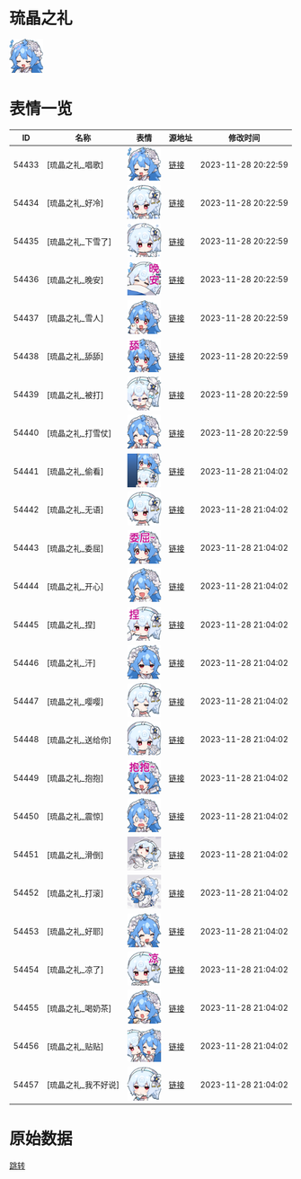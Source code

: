 # 琉晶之礼

<img src="./cover.png" height="60" alt="cover" />

# 表情一览

|ID|名称|表情|源地址|修改时间|
|----|----|----|----|----|
|54433|[琉晶之礼_唱歌]|<img src="./pic/054433_%5B琉晶之礼_唱歌%5D.png" height="60" alt="唱歌"/>|[链接](https://i0.hdslb.com/bfs/emote/c58f954930cc73dc4a4799822be29567e451cff2.png)|2023-11-28 20:22:59|
|54434|[琉晶之礼_好冷]|<img src="./pic/054434_%5B琉晶之礼_好冷%5D.png" height="60" alt="好冷"/>|[链接](https://i0.hdslb.com/bfs/emote/4df83ef0e7762edbb05156b76539cdaa5976975a.png)|2023-11-28 20:22:59|
|54435|[琉晶之礼_下雪了]|<img src="./pic/054435_%5B琉晶之礼_下雪了%5D.png" height="60" alt="下雪了"/>|[链接](https://i0.hdslb.com/bfs/emote/a5293ca14276dcd046acc03df736eb3120260a7a.png)|2023-11-28 20:22:59|
|54436|[琉晶之礼_晚安]|<img src="./pic/054436_%5B琉晶之礼_晚安%5D.png" height="60" alt="晚安"/>|[链接](https://i0.hdslb.com/bfs/emote/197d837f908ed29c9fd4ad5950969adbbeeeea5c.png)|2023-11-28 20:22:59|
|54437|[琉晶之礼_雪人]|<img src="./pic/054437_%5B琉晶之礼_雪人%5D.png" height="60" alt="雪人"/>|[链接](https://i0.hdslb.com/bfs/emote/f385459f9632e05ccce1e48c2a4dbc61e7cedd4b.png)|2023-11-28 20:22:59|
|54438|[琉晶之礼_舔舔]|<img src="./pic/054438_%5B琉晶之礼_舔舔%5D.png" height="60" alt="舔舔"/>|[链接](https://i0.hdslb.com/bfs/emote/e54de76a2039e45d5c47996568274c7851d40ea8.png)|2023-11-28 20:22:59|
|54439|[琉晶之礼_被打]|<img src="./pic/054439_%5B琉晶之礼_被打%5D.png" height="60" alt="被打"/>|[链接](https://i0.hdslb.com/bfs/emote/9ffdd182ba3682defeffa67ef9c069d1c4cad449.png)|2023-11-28 20:22:59|
|54440|[琉晶之礼_打雪仗]|<img src="./pic/054440_%5B琉晶之礼_打雪仗%5D.png" height="60" alt="打雪仗"/>|[链接](https://i0.hdslb.com/bfs/emote/f5b4a53c7c099ada5377afc56f249d04bb3648f5.png)|2023-11-28 20:22:59|
|54441|[琉晶之礼_偷看]|<img src="./pic/054441_%5B琉晶之礼_偷看%5D.png" height="60" alt="偷看"/>|[链接](https://i0.hdslb.com/bfs/emote/e1ba99c662b1e23e1aaf7e5eec5f856945187504.png)|2023-11-28 21:04:02|
|54442|[琉晶之礼_无语]|<img src="./pic/054442_%5B琉晶之礼_无语%5D.png" height="60" alt="无语"/>|[链接](https://i0.hdslb.com/bfs/emote/f097b07959388704b0af675e65a7e7fd78eb6a05.png)|2023-11-28 21:04:02|
|54443|[琉晶之礼_委屈]|<img src="./pic/054443_%5B琉晶之礼_委屈%5D.png" height="60" alt="委屈"/>|[链接](https://i0.hdslb.com/bfs/emote/d8e23af286666f13dcdc0d12697b5e4f29f0a787.png)|2023-11-28 21:04:02|
|54444|[琉晶之礼_开心]|<img src="./pic/054444_%5B琉晶之礼_开心%5D.png" height="60" alt="开心"/>|[链接](https://i0.hdslb.com/bfs/emote/786102ed58024353cbc5f90ce8200f6e85577e1e.png)|2023-11-28 21:04:02|
|54445|[琉晶之礼_捏]|<img src="./pic/054445_%5B琉晶之礼_捏%5D.png" height="60" alt="捏"/>|[链接](https://i0.hdslb.com/bfs/emote/666a2a911fa324777dce6f3f25d9cfd3308c75d7.png)|2023-11-28 21:04:02|
|54446|[琉晶之礼_汗]|<img src="./pic/054446_%5B琉晶之礼_汗%5D.png" height="60" alt="汗"/>|[链接](https://i0.hdslb.com/bfs/emote/c40f48c8ac91dba4d61dbc7522e64ec98c2a8d36.png)|2023-11-28 21:04:02|
|54447|[琉晶之礼_嘤嘤]|<img src="./pic/054447_%5B琉晶之礼_嘤嘤%5D.png" height="60" alt="嘤嘤"/>|[链接](https://i0.hdslb.com/bfs/emote/df30264384f8712684aea83af65304d5c17aa8df.png)|2023-11-28 21:04:02|
|54448|[琉晶之礼_送给你]|<img src="./pic/054448_%5B琉晶之礼_送给你%5D.png" height="60" alt="送给你"/>|[链接](https://i0.hdslb.com/bfs/emote/e016836ec68c1d9de739ded4d62de9d8205bc1da.png)|2023-11-28 21:04:02|
|54449|[琉晶之礼_抱抱]|<img src="./pic/054449_%5B琉晶之礼_抱抱%5D.png" height="60" alt="抱抱"/>|[链接](https://i0.hdslb.com/bfs/emote/311a45dcb7de270c46ea34af39a6c4415e2a71cf.png)|2023-11-28 21:04:02|
|54450|[琉晶之礼_震惊]|<img src="./pic/054450_%5B琉晶之礼_震惊%5D.png" height="60" alt="震惊"/>|[链接](https://i0.hdslb.com/bfs/emote/4bb86429978c37641e3dd52f84d0fa180a58996e.png)|2023-11-28 21:04:02|
|54451|[琉晶之礼_滑倒]|<img src="./pic/054451_%5B琉晶之礼_滑倒%5D.png" height="60" alt="滑倒"/>|[链接](https://i0.hdslb.com/bfs/emote/e650c91f7962f30c9f756d329de6c287fadff716.png)|2023-11-28 21:04:02|
|54452|[琉晶之礼_打滚]|<img src="./pic/054452_%5B琉晶之礼_打滚%5D.png" height="60" alt="打滚"/>|[链接](https://i0.hdslb.com/bfs/emote/76b70a6c9e28dda97cebc31c3a93dc8f682a1ebe.png)|2023-11-28 21:04:02|
|54453|[琉晶之礼_好耶]|<img src="./pic/054453_%5B琉晶之礼_好耶%5D.png" height="60" alt="好耶"/>|[链接](https://i0.hdslb.com/bfs/emote/b2f3167a02b085746bfd734b12637581113f817d.png)|2023-11-28 21:04:02|
|54454|[琉晶之礼_凉了]|<img src="./pic/054454_%5B琉晶之礼_凉了%5D.png" height="60" alt="凉了"/>|[链接](https://i0.hdslb.com/bfs/emote/46d98fec509e9397176d2e07b9b26c8387b844b6.png)|2023-11-28 21:04:02|
|54455|[琉晶之礼_喝奶茶]|<img src="./pic/054455_%5B琉晶之礼_喝奶茶%5D.png" height="60" alt="喝奶茶"/>|[链接](https://i0.hdslb.com/bfs/emote/d1d801da70379a20dd00b852296f208e7f2ddf01.png)|2023-11-28 21:04:02|
|54456|[琉晶之礼_贴贴]|<img src="./pic/054456_%5B琉晶之礼_贴贴%5D.png" height="60" alt="贴贴"/>|[链接](https://i0.hdslb.com/bfs/emote/e98b9ea6358ccebc9d8d6f9801566e01f1f89abe.png)|2023-11-28 21:04:02|
|54457|[琉晶之礼_我不好说]|<img src="./pic/054457_%5B琉晶之礼_我不好说%5D.png" height="60" alt="我不好说"/>|[链接](https://i0.hdslb.com/bfs/emote/17724ca711cc898fb6a950898d6e00a3a0df79e9.png)|2023-11-28 21:04:02|

# 原始数据

[跳转](./raw.json)

